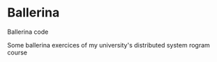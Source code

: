 # Ballerina
Ballerina code

Some ballerina exercices of my university's distributed system rogram course
